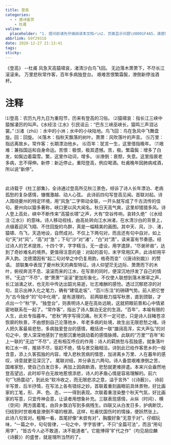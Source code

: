 ```yaml
---
title: 登高
categories:
  - - 唐诗鉴赏
    - 杜甫
valine:
  placeholder: "1. 提问前请先仔细阅读本文档⚡\n2. 页面显示问题\U0001F4A5，请提供控制台截图\U0001F4F8或者您的测试网址\n3. 其他任何报错\U0001F4A3，请提供详细描述和截图\U0001F4F8，祝使用愉快\U0001F4AA"
abbrlink: b9f29318
date: 2020-12-27 21:13:41
tags:
sticky:
---
```



《登高》
	--杜甫
风急天高猿啸哀，渚清沙白鸟飞回。
无边落木萧萧下，不尽长江滚滚来。
万里悲秋常作客，百年多病独登台。
艰难苦恨繁霜鬓，潦倒新停浊酒杯。

# 注释
⑴登高：农历九月九日为重阳节，历来有登高的习俗。
⑵猿啸哀：指长江三峡中猿猴凄厉的叫声。《水经注·江水》引民谣云：“巴东三峡巫峡长，猿鸣三声泪沾裳。”
⑶渚（zhǔ）：水中的小洲；水中的小块陆地。鸟飞回：鸟在急风中飞舞盘旋。回：回旋。
⑷落木：指秋天飘落的树叶。萧萧：风吹落叶的声音。
⑸万里：指远离故乡。常作客：长期漂泊他乡。
⑹百年：犹言一生，这里借指晚年。
⑺艰难：兼指国运和自身命运。苦恨：极恨，极其遗憾。苦，极。繁霜鬓：增多了白发，如鬓边着霜雪。繁，这里作动词，增多。
⑻潦倒：衰颓，失意。这里指衰老多病，志不得伸。新停：新近停止。重阳登高，例应喝酒。杜甫晚年因肺病戒酒，所以说“新停”。

# 
此诗载于《杜工部集》，全诗通过登高所见秋江景色，倾诉了诗人长年漂泊、老病孤愁的复杂感情，慷慨激越、动人心弦。
此诗前四句写登高见闻。首联对起。诗人围绕夔州的特定环境，用“风急”二字带动全联，一开头就写成了千古流传的佳句。夔州向以猿多著称，峡口更以风大闻名。秋日天高气爽，这里却猎猎多风。诗人登上高处，峡中不断传来“高猿长啸”之声，大有“空谷传响，哀转久绝”（《水经注·江水》）的意味。诗人移动视线，由高处转向江水洲渚，在水清沙白的背景上，点缀着迎风飞翔、不住回旋的鸟群，真是一幅精美的画图。其中天、风，沙、渚，猿啸、鸟飞，天造地设，自然成对。不仅上下两句对，而且还有句中自对，如上句“天”对“风”，“高”对“急”；下句“沙”对“渚”，“白”对“清”，读来富有节奏感。经过诗人的艺术提炼，十四个字，字字精当，无一虚设，用字遣辞，“尽谢斧凿”，达到了奇妙难名的境界。更值得注意的是：对起的首句，末字常用仄声，此诗却用平声入韵。沈德潜因有“起二句对举之中仍复用韵，格奇而变”（《唐诗别裁》）的赞语。
颔联集中表现了夔州秋天的典型特征。诗人仰望茫无边际、萧萧而下的木叶，俯视奔流不息、滚滚而来的江水，在写景的同时，便深沉地抒发了自己的情怀。“无边”“不尽”，使“萧萧”“滚滚”更加形象化，不仅使人联想到落木窸窣之声，长江汹涌之状，也无形中传达出韶光易逝，壮志难酬的感怆。透过沉郁悲凉的对句，显示出神入化之笔力，确有“建瓴走坂”、“百川东注”的磅礴气势。前人把它誉为“古今独步”的“句中化境”，是有道理的。
前两联极力描写秋景，直到颈联，才点出一个“秋”字。“独登台”，则表明诗人是在高处远眺，这就把眼前景和心中情紧密地联系在一起了。“常作客”，指出了诗人飘泊无定的生涯。“百年”，本喻有限的人生，此处专指暮年。“悲秋”两字写得沉痛。秋天不一定可悲，只是诗人目睹苍凉恢廓的秋景，不由想到自己沦落他乡、年老多病的处境，故生出无限悲愁之绪。诗人把久客最易悲愁，多病独爱登台的感情，概括进一联“雄阔高浑，实大声弘”的对句之中，使人深深地感到了他那沉重地跳动着的感情脉搏。此联的“万里”“百年”和上一联的“无边”“不尽”，还有相互呼应的作用：诗人的羁旅愁与孤独感，就象落叶和江水一样，推排不尽，驱赶不绝，情与景交融相洽。诗到此已给作客思乡的一般含意，添上久客孤独的内容，增入悲秋苦病的情思，加进离乡万里、人在暮年的感叹，诗意就更见深沉了。
尾联对结，并分承五六两句。诗人备尝艰难潦倒之苦，国难家愁，使自己白发日多，再加上因病断酒，悲愁就更难排遣。本来兴会盎然地登高望远，此时却平白无故地惹恨添悲，诗人的矛盾心情是容易理解的。前六句“飞扬震动”，到此处“软冷收之，而无限悲凉之意，溢于言外”（《诗薮》）。
诗前半写景，后半抒情，在写法上各有错综之妙。首联着重刻画眼前具体景物，好比画家的工笔，形、声、色、态，一一得到表现。次联着重渲染整个秋天气氛，好比画家的写意，只宜传神会意，让读者用想象补充。三联表现感情，从纵（时间）、横（空间）两方面着笔，由异乡飘泊写到多病残生。四联又从白发日多，护病断饮，归结到时世艰难是潦倒不堪的根源。这样，杜甫忧国伤时的情操，便跃然张上。
此诗八句皆对。粗略一看，首尾好像“未尝有对”，胸腹好象“无意于对”。仔细玩味，“一篇之中，句句皆律，一句之中，字字皆律”。不只“全篇可法”，而且“用句用字”，“皆古今人必不敢道，决不能道者”。它能博得“旷代之作”（均见胡应麟《诗薮》）的盛誉，就是理所当然的了。